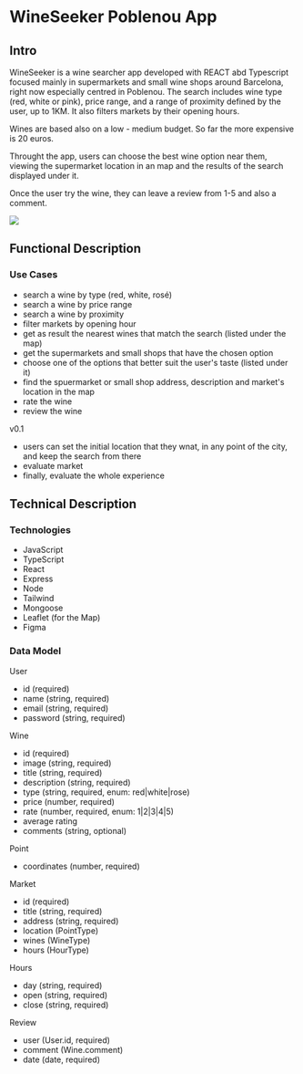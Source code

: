 # WineSeeker Poblenou App

## Intro

WineSeeker is a wine searcher app developed with REACT abd Typescript focused mainly in supermarkets and small wine shops around Barcelona, right now especially centred in Poblenou. The search includes wine type (red, white or pink), price range, and a range of proximity defined by the user, up to 1KM. It also filters markets by their opening hours.

Wines are based also on a low - medium budget. So far the more expensive is 20 euros.

Throught the app, users can choose the best wine option near them, viewing the supermarket location in an map and the results of the search displayed under it. 

Once the user try the wine, they can leave a review from 1-5 and also a comment.

![](https://media.giphy.com/media/v1.Y2lkPTc5MGI3NjExNTk1ejVheDhibXFzb29tZnVub3gwN3Q3d25pZ240YW03OHVjamNhbSZlcD12MV9naWZzX3NlYXJjaCZjdD1n/XukORs5yMW0Ao/giphy.gif)

## Functional Description

### Use Cases

- search a wine by type (red, white, rosé) 
- search a wine by price range
- search a wine by proximity
- filter markets by opening hour
- get as result the nearest wines that match the search (listed under the map)
- get the supermarkets and small shops that have the chosen option 
- choose one of the options that better suit the user's taste (listed under it)
- find the spuermarket or small shop address, description and market's location in the map 
- rate the wine
- review the wine

v0.1
- users can set the initial location that they wnat, in any point of the city, and keep the search from there
- evaluate market
- finally, evaluate the whole experience


## Technical Description

### Technologies

- JavaScript
- TypeScript
- React
- Express
- Node
- Tailwind
- Mongoose
- Leaflet (for the Map)
- Figma

### Data Model

User
- id (required)
- name (string, required)
- email (string, required)
- password (string, required)

Wine
- id (required)
- image (string, required)
- title (string, required)
- description (string, required)
- type (string, required, enum: red|white|rose)
- price (number, required)
- rate (number, required, enum: 1|2|3|4|5)
- average rating
- comments (string, optional)

Point
- coordinates (number, required)

Market
- id (required)
- title (string, required)
- address (string, required)
- location (PointType)
- wines (WineType)
- hours (HourType)

Hours
- day (string, required)
- open (string, required)
- close (string, required)


Review
- user (User.id, required)
- comment (Wine.comment)
- date (date, required)



